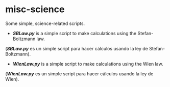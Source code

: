 # misc-science
Some simple, science-related scripts.

* ***SBLaw.py*** is a simple script to make calculations using the Stefan-Boltzmann law.

(***SBLaw.py*** es un simple script para hacer cálculos usando la ley de Stefan-Boltzmann).
 
* ***WienLaw.py*** is a simple script to make calculations using the Wien law.

(***WienLaw.py*** es un simple script para hacer cálculos usando la ley de Wien).
  


